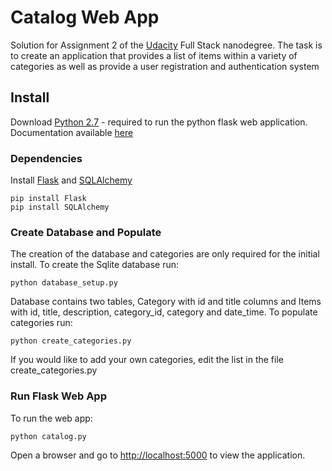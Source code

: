 # Catalog Web App

Solution for Assignment 2 of the [Udacity](https://www.udacity.com/) Full Stack nanodegree. The task is to create an application that provides a list of items within a variety of categories as well as provide a user registration and authentication system

## Install

Download [Python 2.7](https://www.python.org/downloads/) - required to run the python flask web application. Documentation available [here](https://docs.python.org/)

### Dependencies

Install [Flask](http://flask.pocoo.org/docs/1.0/installation/) and [SQLAlchemy](https://docs.sqlalchemy.org/en/13/intro.html)

```command
pip install Flask
pip install SQLAlchemy
```

### Create Database and Populate

The creation of the database and categories are only required for the initial install. To create the Sqlite database run:

```command
python database_setup.py
```

Database contains two tables, Category with id and title columns and Items with id, title, description, category_id, category and date_time. To populate categories run:

```command
python create_categories.py
```

If you would like to add your own categories, edit the list in the file create_categories.py

### Run Flask Web App

To run the web app:

```command
python catalog.py
```

Open a browser and go to <http://localhost:5000> to view the application.